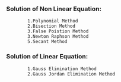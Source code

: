 
### Solution of Non Linear Equation:
            1.Polynomial Method
            2.Bisection Method
            3.False Poistion Method
            3.Newton Raphson Method
            5.Secant Method
            
### Solution of Linear Equation:          
            1.Gauss Elimination Method
            2.Gauss Jordan Elimination Method
            
            
